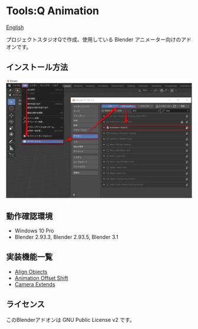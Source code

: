 # Tools:Q Animation

[English](README.en.md)

プロジェクトスタジオQで作成、使用している Blender アニメーター向けのアドオンです。

## インストール方法

![インストール画面](install.png "インストール方法")

## 動作確認環境
- Windows 10 Pro
- Blender 2.93.3, Blender 2.93.5, Blender 3.1

## 実装機能一覧

- [Align Objects](https://github.com/Project-StudioQ/align_objects)
- [Animation Offset Shift](https://github.com/Project-StudioQ/animation_shift)
- [Camera Extends](https://github.com/Project-StudioQ/camera_extends)

## ライセンス

このBlenderアドオンは GNU Public License v2 です。

